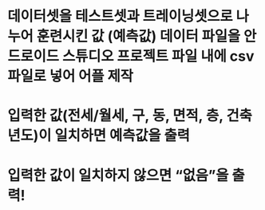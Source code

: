 # 데이터셋을 테스트셋과 트레이닝셋으로 나누어 훈련시킨 값 (예측값) 데이터 파일을 안드로이드 스튜디오 프로젝트 파일 내에 csv 파일로 넣어 어플 제작
# 입력한 값(전세/월세, 구, 동, 면적, 층, 건축년도)이 일치하면 예측값을 출력
# 입력한 값이 일치하지 않으면 “없음”을 출력!
